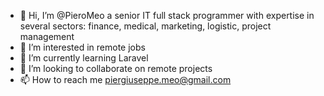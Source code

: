 - 👋 Hi, I’m @PieroMeo a senior IT full stack programmer with expertise in several sectors: finance, medical, marketing, logistic, project management
- 👀 I’m interested in remote jobs
- 🌱 I’m currently learning Laravel
- 💞️ I’m looking to collaborate on remote projects
- 📫 How to reach me piergiuseppe.meo@gmail.com

<!---
PieroMeo/PieroMeo is a ✨ special ✨ repository because its `README.md` (this file) appears on your GitHub profile.
You can click the Preview link to take a look at your changes.
--->
